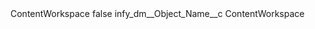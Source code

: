 <?xml version="1.0" encoding="UTF-8"?>
<CustomMetadata xmlns="http://soap.sforce.com/2006/04/metadata" xmlns:xsi="http://www.w3.org/2001/XMLSchema-instance" xmlns:xsd="http://www.w3.org/2001/XMLSchema">
    <label>ContentWorkspace</label>
    <protected>false</protected>
    <values>
        <field>infy_dm__Object_Name__c</field>
        <value xsi:type="xsd:string">ContentWorkspace</value>
    </values>
</CustomMetadata>

